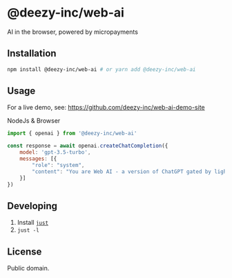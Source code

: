 # @deezy-inc/web-ai

AI in the browser, powered by micropayments

## Installation

```bash
npm install @deezy-inc/web-ai # or yarn add @deezy-inc/web-ai
```

## Usage

For a live demo, see: https://github.com/deezy-inc/web-ai-demo-site

NodeJs & Browser

```js
import { openai } from '@deezy-inc/web-ai'

const response = await openai.createChatCompletion({
    model: 'gpt-3.5-turbo',
    messages: [{
        "role": "system",
        "content": "You are Web AI - a version of ChatGPT gated by lightning micropayments"
    }]
})
```

## Developing

1. Install [`just`](https://just.systems/)
2. `just -l`

## License

Public domain.
